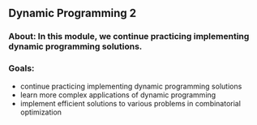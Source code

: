 ## Dynamic Programming 2

### About: In this module, we continue practicing implementing dynamic programming solutions.

### Goals:
-    continue practicing implementing dynamic programming solutions
-    learn more complex applications of dynamic programming
-    implement efficient solutions to various problems in combinatorial optimization
